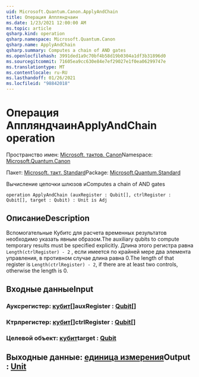 ```yaml
---
uid: Microsoft.Quantum.Canon.ApplyAndChain
title: Операция Аппляндчаин
ms.date: 1/23/2021 12:00:00 AM
ms.topic: article
qsharp.kind: operation
qsharp.namespace: Microsoft.Quantum.Canon
qsharp.name: ApplyAndChain
qsharp.summary: Computes a chain of AND gates
ms.openlocfilehash: 3991ded1a9c70bf4b58d19b0304a1df3b31896d0
ms.sourcegitcommit: 71605ea9cc630e84e7ef29027e1f0ea06299747e
ms.translationtype: MT
ms.contentlocale: ru-RU
ms.lasthandoff: 01/26/2021
ms.locfileid: "98842018"
---
```

# <a name="applyandchain-operation"></a><span data-ttu-id="3eea7-102">Операция Аппляндчаин</span><span class="sxs-lookup"><span data-stu-id="3eea7-102">ApplyAndChain operation</span></span>

<span data-ttu-id="3eea7-103">Пространство имен: [Microsoft. тактов. Canon](xref:Microsoft.Quantum.Canon)</span><span class="sxs-lookup"><span data-stu-id="3eea7-103">Namespace: [Microsoft.Quantum.Canon](xref:Microsoft.Quantum.Canon)</span></span>

<span data-ttu-id="3eea7-104">Пакет: [Microsoft. такт. Standard](https://nuget.org/packages/Microsoft.Quantum.Standard)</span><span class="sxs-lookup"><span data-stu-id="3eea7-104">Package: [Microsoft.Quantum.Standard](https://nuget.org/packages/Microsoft.Quantum.Standard)</span></span>


<span data-ttu-id="3eea7-105">Вычисление цепочки шлюзов и</span><span class="sxs-lookup"><span data-stu-id="3eea7-105">Computes a chain of AND gates</span></span>

```qsharp
operation ApplyAndChain (auxRegister : Qubit[], ctrlRegister : Qubit[], target : Qubit) : Unit is Adj
```


## <a name="description"></a><span data-ttu-id="3eea7-106">Описание</span><span class="sxs-lookup"><span data-stu-id="3eea7-106">Description</span></span>

<span data-ttu-id="3eea7-107">Вспомогательные Кубитс для расчета временных результатов необходимо указать явным образом.</span><span class="sxs-lookup"><span data-stu-id="3eea7-107">The auxiliary qubits to compute temporary results must be specified explicitly.</span></span>
<span data-ttu-id="3eea7-108">Длина этого регистра равна `Length(ctrlRegister) - 2` , если имеется по крайней мере два элемента управления, в противном случае длина равна 0.</span><span class="sxs-lookup"><span data-stu-id="3eea7-108">The length of that register is `Length(ctrlRegister) - 2`, if there are at least two controls, otherwise the length is 0.</span></span>

## <a name="input"></a><span data-ttu-id="3eea7-109">Входные данные</span><span class="sxs-lookup"><span data-stu-id="3eea7-109">Input</span></span>

### <a name="auxregister--qubit"></a><span data-ttu-id="3eea7-110">Ауксрегистер: [кубит](xref:microsoft.quantum.lang-ref.qubit)[]</span><span class="sxs-lookup"><span data-stu-id="3eea7-110">auxRegister : [Qubit](xref:microsoft.quantum.lang-ref.qubit)[]</span></span>




### <a name="ctrlregister--qubit"></a><span data-ttu-id="3eea7-111">Ктрлрегистер: [кубит](xref:microsoft.quantum.lang-ref.qubit)[]</span><span class="sxs-lookup"><span data-stu-id="3eea7-111">ctrlRegister : [Qubit](xref:microsoft.quantum.lang-ref.qubit)[]</span></span>




### <a name="target--qubit"></a><span data-ttu-id="3eea7-112">Целевой объект: [кубит](xref:microsoft.quantum.lang-ref.qubit)</span><span class="sxs-lookup"><span data-stu-id="3eea7-112">target : [Qubit](xref:microsoft.quantum.lang-ref.qubit)</span></span>





## <a name="output--unit"></a><span data-ttu-id="3eea7-113">Выходные данные: [единица измерения](xref:microsoft.quantum.lang-ref.unit)</span><span class="sxs-lookup"><span data-stu-id="3eea7-113">Output : [Unit](xref:microsoft.quantum.lang-ref.unit)</span></span>

